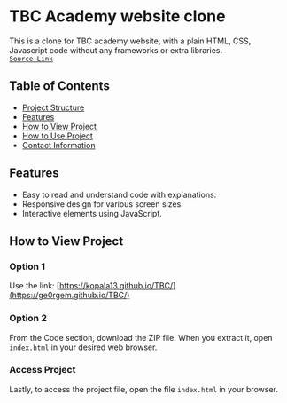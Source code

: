 # TBC Academy website clone
This is a clone for TBC academy website, with a plain HTML, CSS, Javascript code without any frameworks or extra libraries.  
[`Source Link`](https://www.tbcacademy.ge/usaid)

## Table of Contents
- [Project Structure](#project-structure)
- [Features](#features)
- [How to View Project](#how-to-view-project)
- [How to Use Project](#how-to-use-project)
- [Contact Information](#contact-information)

## Features
- Easy to read and understand code with explanations.
- Responsive design for various screen sizes.
- Interactive elements using JavaScript.

## How to View Project
### Option 1
Use the link: [https://kopala13.github.io/TBC/](https://ge0rgem.github.io/TBC/)
### Option 2
From the Code section, download the ZIP file. When you extract it, open `index.html` in your desired web browser.

### Access Project 
Lastly, to access the project file, open the file `index.html` in your browser.
